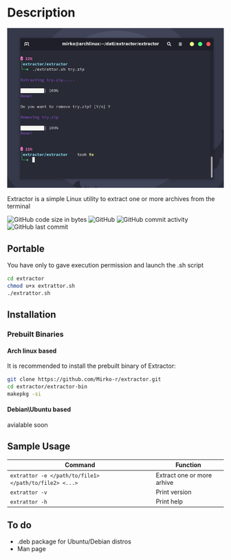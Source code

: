 # Description

![Extrattor](https://github.com/Mirko-r/extractor/blob/main/Extrattor1.0.png)

Extractor is a simple Linux utility to extract one or more archives from the terminal

![GitHub code size in bytes](https://img.shields.io/github/languages/code-size/Mirko-r/extractor) ![GitHub](https://img.shields.io/github/license/Mirko-r/extractor) ![GitHub commit activity](https://img.shields.io/github/commit-activity/y/Mirko-r/extractor) ![GitHub last commit](https://img.shields.io/github/last-commit/Mirko-r/extractor)

## Portable

You have only to gave execution permission and launch the .sh script

```bash
cd extractor
chmod u+x extrattor.sh
./extrattor.sh
```

## Installation

### Prebuilt Binaries

#### Arch linux based

It is recommended to install the prebuilt binary of Extractor:

```bash
git clone https://github.com/Mirko-r/extractor.git
cd extractor/extractor-bin
makepkg -si
```

#### Debian\Ubuntu based 

avialable soon

## Sample Usage

| Command              | Function                                                                              |
| -------------------- | ------------------------------------------------------------------------------------- |
| `extrattor -e </path/to/file1>  </path/to/file2> <...>`| Extract one or more arhive                                                            |
| `extrattor -v`       | Print version                                                                         |
| `extrattor -h`       | Print help                                                                            |


## To do

<ul>
<li> .deb package for Ubuntu/Debian distros
<li> Man page
</ul>
